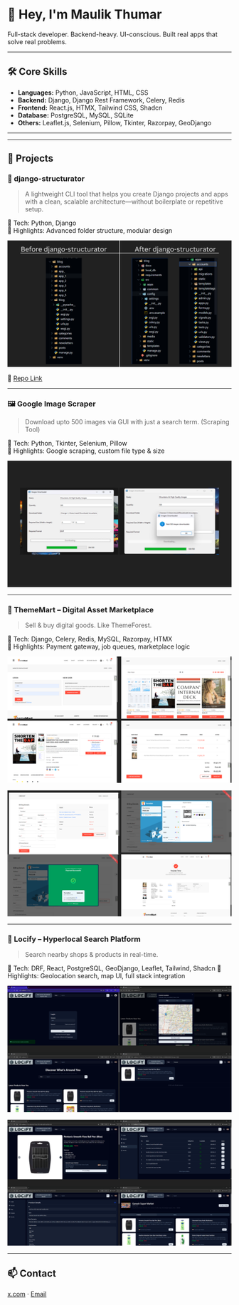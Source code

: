 # 👋 Hey, I'm Maulik Thumar

Full-stack developer. Backend-heavy. UI-conscious. Built real apps that solve real problems.

---

## 🛠️ Core Skills

- **Languages:** Python, JavaScript, HTML, CSS
- **Backend:** Django, Django Rest Framework, Celery, Redis
- **Frontend:** React.js, HTMX, Tailwind CSS, Shadcn
- **Database:** PostgreSQL, MySQL, SQLite
- **Others:** Leaflet.js, Selenium, Pillow, Tkinter, Razorpay, GeoDjango

---

---

## 🚀 Projects

### 🧱 django-structurator  
> A lightweight CLI tool that helps you create Django projects and apps with a clean, scalable architecture—without boilerplate or repetitive setup.

📌 Tech: Python, Django  
🧠 Highlights: Advanced folder structure, modular design

![django-structurator screenshot](./assets/images/django-structurator.png)

🔗 [Repo Link](https://github.com/maulik-0207/django-structurator)

---

### 🖼️ Google Image Scraper  
> Download upto 500 images via GUI with just a search term. (Scraping Tool)

📌 Tech: Python, Tkinter, Selenium, Pillow  
🧠 Highlights: Google scraping, custom file type & size

![image scraper screenshot](./assets/images/images-downloader.png)

<!-- 🔗 [Repo Link](#) -->

---

### 🛒 ThemeMart – Digital Asset Marketplace  
> Sell & buy digital goods. Like ThemeForest.

📌 Tech: Django, Celery, Redis, MySQL, Razorpay, HTMX  
🧠 Highlights: Payment gateway, job queues, marketplace logic

![thememart screenshot 1](./assets/images/thememart_1.png)  

![thememart screenshot 2](./assets/images/thememart_2.png)  

<!-- 🎥 [Watch Demo](path/to/thememart-demo.mp4) -->

<!-- 🔗 [Repo Link](#) -->

---

### 📍 Locify – Hyperlocal Search Platform  
> Search nearby shops & products in real-time.

📌 Tech: DRF, React, PostgreSQL, GeoDjango, Leaflet, Tailwind, Shadcn
🧠 Highlights: Geolocation search, map UI, full stack integration

![locify screenshot](./assets/images/locify_1.png) 

![locify screenshot](./assets/images/locify_2.png) 

<!-- 🎥 [Watch Demo](path/to/locify-demo.mp4) -->

<!-- 🔗 [Repo Link](#) -->

---

## 📫 Contact

[x.com](https://x.com/Maulik_0207) · [Email](mailto:maulikthumar785@gmail.com)
